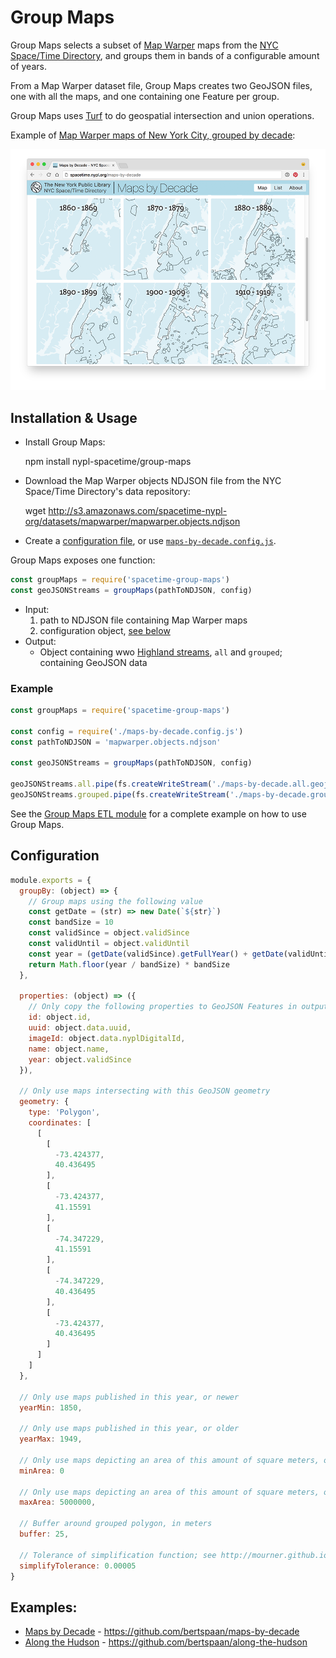 # Group Maps

Group Maps selects a subset of [Map Warper](http://maps.nypl.org/warper/) maps from the [NYC Space/Time Directory](http://spacetime.nypl.org), and groups them in bands of a configurable amount of years.

From a Map Warper dataset file, Group Maps creates two GeoJSON files, one with all the maps, and one containing one Feature per group.

Group Maps uses [Turf](http://turfjs.org/) to do geospatial intersection and union operations.

Example of [Map Warper maps of New York City, grouped by decade](http://spacetime.nypl.org/maps-by-decade):

[![Example: Maps by Decade](maps-by-decade.png)](http://spacetime.nypl.org/maps-by-decade)

## Installation & Usage

- Install Group Maps:

    npm install nypl-spacetime/group-maps

- Download the Map Warper objects NDJSON file from the NYC Space/Time Directory's data repository:

    wget http://s3.amazonaws.com/spacetime-nypl-org/datasets/mapwarper/mapwarper.objects.ndjson

- Create a [configuration file](#configuration), or use [`maps-by-decade.config.js`](maps-by-decade.config.js).

Group Maps exposes one function:

```js
const groupMaps = require('spacetime-group-maps')
const geoJSONStreams = groupMaps(pathToNDJSON, config)
```

- Input:
  1. path to NDJSON file containing Map Warper maps
  2. configuration object, [see below](#configuration)
- Output:
  - Object containing wwo [Highland streams](http://highlandjs.org/), `all` and `grouped`; containing GeoJSON data

### Example

```js
const groupMaps = require('spacetime-group-maps')

const config = require('./maps-by-decade.config.js')
const pathToNDJSON = 'mapwarper.objects.ndjson'

const geoJSONStreams = groupMaps(pathToNDJSON, config)

geoJSONStreams.all.pipe(fs.createWriteStream('./maps-by-decade.all.geojson'))
geoJSONStreams.grouped.pipe(fs.createWriteStream('./maps-by-decade.grouped.geojson'))
```

See the [Group Maps ETL module](https://github.com/nypl-spacetime/etl-group-maps) for a complete example on how to use Group Maps.

## Configuration

```js
module.exports = {
  groupBy: (object) => {
    // Group maps using the following value
    const getDate = (str) => new Date(`${str}`)
    const bandSize = 10
    const validSince = object.validSince
    const validUntil = object.validUntil
    const year = (getDate(validSince).getFullYear() + getDate(validUntil).getFullYear()) / 2
    return Math.floor(year / bandSize) * bandSize
  },

  properties: (object) => ({
    // Only copy the following properties to GeoJSON Features in output
    id: object.id,
    uuid: object.data.uuid,
    imageId: object.data.nyplDigitalId,
    name: object.name,
    year: object.validSince
  }),

  // Only use maps intersecting with this GeoJSON geometry
  geometry: {
    type: 'Polygon',
    coordinates: [
      [
        [
          -73.424377,
          40.436495
        ],
        [
          -73.424377,
          41.15591
        ],
        [
          -74.347229,
          41.15591
        ],
        [
          -74.347229,
          40.436495
        ],
        [
          -73.424377,
          40.436495
        ]
      ]
    ]
  },

  // Only use maps published in this year, or newer
  yearMin: 1850,

  // Only use maps published in this year, or older
  yearMax: 1949,

  // Only use maps depicting an area of this amount of square meters, or more
  minArea: 0

  // Only use maps depicting an area of this amount of square meters, or less
  maxArea: 5000000,

  // Buffer around grouped polygon, in meters
  buffer: 25,

  // Tolerance of simplification function; see http://mourner.github.io/simplify-js/
  simplifyTolerance: 0.00005
}
```

## Examples:

- [Maps by Decade](http://spacetime.nypl.org/maps-by-decade) - https://github.com/bertspaan/maps-by-decade
- [Along the Hudson](http://bertspaan.nl/along-the-hudson) - https://github.com/bertspaan/along-the-hudson

